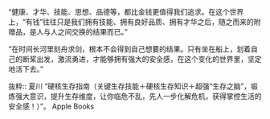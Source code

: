 “健康、才华、技能、思想、品德等，都比金钱更值得我们追求。在这个世界上，“有钱”往往只是我们拥有技能、拥有良好品质、拥有才华之后，随之而来的附赠品，是人与人之间交换的结果而已。”

“在时间长河里刻舟求剑，根本不会得到自己想要的结果。只有坐在船上，划着自己的断桨出发，激流勇进，才能够拥有强大的安全感，在这个变化的世界里，坚定地活下去。”

抜粋:: 夏川  “硬核生存指南（关键生存技能＋硬核生存知识＋超强“生存之脑”，锻炼强大意识，提升生存维度，让你临危不乱，先人一步化解危机，获得掌控生活的安全感！）”。 Apple Books  
